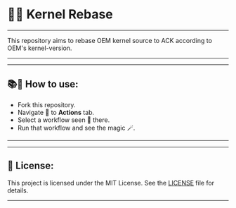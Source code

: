 # 🚀🔧 Kernel Rebase

---

This repository aims to rebase OEM kernel source to ACK according to OEM's kernel-version.

---

---

## 📚📖 How to use:

- Fork this repository.
- Navigate 🧭 to **Actions** tab.
- Select a workflow seen 🙉 there.
- Run that workflow and see the magic 🪄.

---

---

## 📃 License:

This project is licensed under the MIT License. See the [LICENSE](LICENSE) file for details.

---
